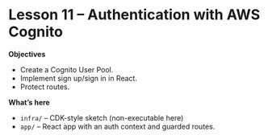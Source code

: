 # Lesson 11 – Authentication with AWS Cognito

**Objectives**
- Create a Cognito User Pool.
- Implement sign up/sign in in React.
- Protect routes.

**What’s here**
- `infra/` – CDK-style sketch (non-executable here)
- `app/` – React app with an auth context and guarded routes.
